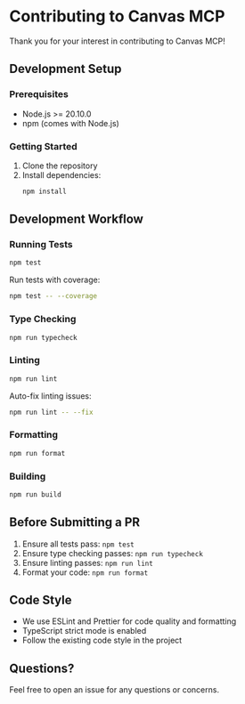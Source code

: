 # Contributing to Canvas MCP

Thank you for your interest in contributing to Canvas MCP!

## Development Setup

### Prerequisites

- Node.js >= 20.10.0
- npm (comes with Node.js)

### Getting Started

1. Clone the repository
2. Install dependencies:
   ```bash
   npm install
   ```

## Development Workflow

### Running Tests

```bash
npm test
```

Run tests with coverage:
```bash
npm test -- --coverage
```

### Type Checking

```bash
npm run typecheck
```

### Linting

```bash
npm run lint
```

Auto-fix linting issues:
```bash
npm run lint -- --fix
```

### Formatting

```bash
npm run format
```

### Building

```bash
npm run build
```

## Before Submitting a PR

1. Ensure all tests pass: `npm test`
2. Ensure type checking passes: `npm run typecheck`
3. Ensure linting passes: `npm run lint`
4. Format your code: `npm run format`

## Code Style

- We use ESLint and Prettier for code quality and formatting
- TypeScript strict mode is enabled
- Follow the existing code style in the project

## Questions?

Feel free to open an issue for any questions or concerns.
